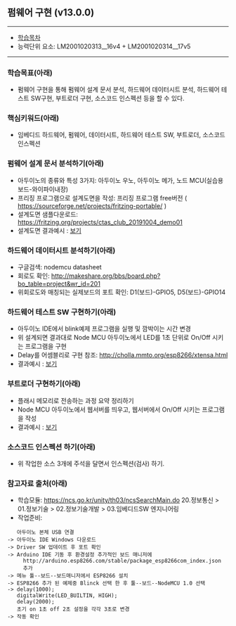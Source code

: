 ## 펌웨어 구현 (v13.0.0)
 
---

- [학습목차](https://github.com/miniplugin/human)
- 능력단위 요소: LM2001020313__16v4 + LM2001020314__17v5

---

### 학습목표(아래)
- 펌웨어 구현을 통해 펌웨어 설계 문서 분석, 하드웨어 데이터시트 분석, 하드웨어 테스트 SW구현, 부트로더 구현, 소스코드 인스펙션 등을 할 수 있다.

### 핵심키워드(아래)
- 임베디드 하드웨어, 펌웨어, 데이터시트, 하드웨어 테스트 SW, 부트로더, 소스코드 인스펙션

### 펌웨어 설계 문서 분석하기(아래)
- 아두이노의 종류와 특성 3가지: 아두이노 우노, 아두이노 메가, 노드 MCU(실습용 보드-와이파이내장) 
- 프리징 프로그램으로 설계도면을 작성: 프리징 프로그램 free버전 ( https://sourceforge.net/projects/fritzing-portable/ )
- 설계도면 샘플다운로드: https://fritzing.org/projects/ctas_club_20191004_demo01
- 설계도면 결과예시 : [보기](git_img/fritzing.jpg)

### 하드웨어 데이터시트 분석하기(아래)
- 구글검색: nodemcu datasheet
- 회로도 확인: http://makeshare.org/bbs/board.php?bo_table=project&wr_id=201
- 위회로도와 매칭되는 실제보드의 포트 확인: D1(보드)-GPIO5, D5(보드)-GPIO14 

### 하드웨어 테스트 SW 구현하기(아래)
- 아두이노 IDE에서 blink예제  프로그램을 실행 및 깜박이는 시간 변경
- 위 설계되면 결과대로 Node MCU 아두이노에서 LED를 1초 단위로 On/Off 시키는 프로그램을 구현
- Delay를 어셈블리로 구현 참조: http://cholla.mmto.org/esp8266/xtensa.html
- 결과예시 : [보기](git_img/result2.jpg)

### 부트로더 구현하기(아래)
- 플래시 메모리로 전송하는 과정 요약 정리하기
- Node MCU 아두이노에서 웹서버를 띄우고, 웹서버에서 On/Off 시키는 프로그램을 작성
- 결과예시 : [보기](git_img/result1.jpg)

### 소스코드 인스펙션 하기(아래)
- 위 작업한 소스 3개에 주석을 달면서 인스펙션(검사) 하기.

### 참고자료 출처(아래)
- 학습모듈: https://ncs.go.kr/unity/th03/ncsSearchMain.do 20.정보통신 > 01.정보기술 > 02.정보기술개발 > 03.임베디드SW 엔지니어링
- 작업준비:
 
```
   아두이노 본체 USB 연결
-> 아두이노 IDE Windows 다운로드
-> Driver SW 업데이트 후 포트 확인
-> Arduino IDE 기동 후 환경설정 추가적인 보드 매니저에
     http://arduino.esp8266.com/stable/package_esp8266com_index.json
     추가
-> 메뉴 툴--보드--보드매니저에서 ESP8266 설치 
-> ESP8266 추가 된 예제중 Blinck 선택 한 후 툴--보드--NodeMCU 1.0 선택
-> delay(1000);                     
   digitalWrite(LED_BUILTIN, HIGH); 
   delay(2000);
   초기 on 1초 off 2초 설정을 각각 3초로 변경 
-> 작동 확인    
```
